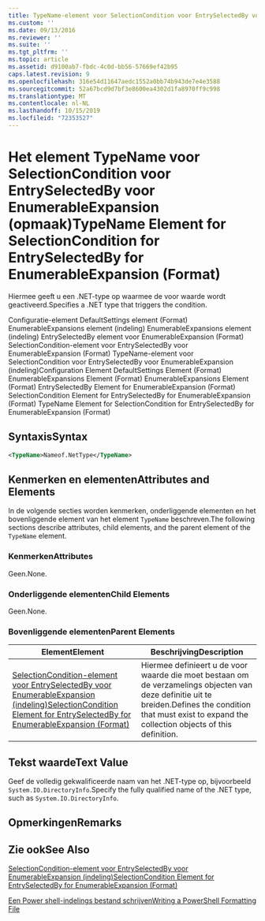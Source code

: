 ```yaml
---
title: TypeName-element voor SelectionCondition voor EntrySelectedBy voor EnumerableExpansion (indeling) | Microsoft Docs
ms.custom: ''
ms.date: 09/13/2016
ms.reviewer: ''
ms.suite: ''
ms.tgt_pltfrm: ''
ms.topic: article
ms.assetid: d9100ab7-fbdc-4c0d-bb56-57669ef42b95
caps.latest.revision: 9
ms.openlocfilehash: 316e54d11647aedc1552a0bb74b943de7e4e3588
ms.sourcegitcommit: 52a67bcd9d7bf3e8600ea4302d1fa8970ff9c998
ms.translationtype: MT
ms.contentlocale: nl-NL
ms.lasthandoff: 10/15/2019
ms.locfileid: "72353527"
---
```

# <a name="typename-element-for-selectioncondition-for-entryselectedby-for-enumerableexpansion-format"></a><span data-ttu-id="5546e-102">Het element TypeName voor SelectionCondition voor EntrySelectedBy voor EnumerableExpansion (opmaak)</span><span class="sxs-lookup"><span data-stu-id="5546e-102">TypeName Element for SelectionCondition for EntrySelectedBy for EnumerableExpansion (Format)</span></span>

<span data-ttu-id="5546e-103">Hiermee geeft u een .NET-type op waarmee de voor waarde wordt geactiveerd.</span><span class="sxs-lookup"><span data-stu-id="5546e-103">Specifies a .NET type that triggers the condition.</span></span>

<span data-ttu-id="5546e-104">Configuratie-element DefaultSettings element (Format) EnumerableExpansions element (indeling) EnumerableExpansions element (indeling) EntrySelectedBy element voor EnumerableExpansion (Format) SelectionCondition-element voor EntrySelectedBy voor EnumerableExpansion (Format) TypeName-element voor SelectionCondition voor EntrySelectedBy voor EnumerableExpansion (indeling)</span><span class="sxs-lookup"><span data-stu-id="5546e-104">Configuration Element DefaultSettings Element (Format) EnumerableExpansions Element (Format) EnumerableExpansions Element (Format) EntrySelectedBy Element for EnumerableExpansion (Format) SelectionCondition Element for EntrySelectedBy for EnumerableExpansion (Format) TypeName Element for SelectionCondition for EntrySelectedBy for EnumerableExpansion (Format)</span></span>

## <a name="syntax"></a><span data-ttu-id="5546e-105">Syntaxis</span><span class="sxs-lookup"><span data-stu-id="5546e-105">Syntax</span></span>

```xml
<TypeName>Nameof.NetType</TypeName>
```

## <a name="attributes-and-elements"></a><span data-ttu-id="5546e-106">Kenmerken en elementen</span><span class="sxs-lookup"><span data-stu-id="5546e-106">Attributes and Elements</span></span>

<span data-ttu-id="5546e-107">In de volgende secties worden kenmerken, onderliggende elementen en het bovenliggende element van het element `TypeName` beschreven.</span><span class="sxs-lookup"><span data-stu-id="5546e-107">The following sections describe attributes, child elements, and the parent element of the `TypeName` element.</span></span>

### <a name="attributes"></a><span data-ttu-id="5546e-108">Kenmerken</span><span class="sxs-lookup"><span data-stu-id="5546e-108">Attributes</span></span>

<span data-ttu-id="5546e-109">Geen.</span><span class="sxs-lookup"><span data-stu-id="5546e-109">None.</span></span>

### <a name="child-elements"></a><span data-ttu-id="5546e-110">Onderliggende elementen</span><span class="sxs-lookup"><span data-stu-id="5546e-110">Child Elements</span></span>

<span data-ttu-id="5546e-111">Geen.</span><span class="sxs-lookup"><span data-stu-id="5546e-111">None.</span></span>

### <a name="parent-elements"></a><span data-ttu-id="5546e-112">Bovenliggende elementen</span><span class="sxs-lookup"><span data-stu-id="5546e-112">Parent Elements</span></span>

|<span data-ttu-id="5546e-113">Element</span><span class="sxs-lookup"><span data-stu-id="5546e-113">Element</span></span>|<span data-ttu-id="5546e-114">Beschrijving</span><span class="sxs-lookup"><span data-stu-id="5546e-114">Description</span></span>|
|-------------|-----------------|
|[<span data-ttu-id="5546e-115">SelectionCondition-element voor EntrySelectedBy voor EnumerableExpansion (indeling)</span><span class="sxs-lookup"><span data-stu-id="5546e-115">SelectionCondition Element for EntrySelectedBy for EnumerableExpansion (Format)</span></span>](./selectioncondition-element-for-entryselectedby-for-enumerableexpansion-format.md)|<span data-ttu-id="5546e-116">Hiermee definieert u de voor waarde die moet bestaan om de verzamelings objecten van deze definitie uit te breiden.</span><span class="sxs-lookup"><span data-stu-id="5546e-116">Defines the condition that must exist to expand the collection objects of this definition.</span></span>|

## <a name="text-value"></a><span data-ttu-id="5546e-117">Tekst waarde</span><span class="sxs-lookup"><span data-stu-id="5546e-117">Text Value</span></span>

<span data-ttu-id="5546e-118">Geef de volledig gekwalificeerde naam van het .NET-type op, bijvoorbeeld `System.IO.DirectoryInfo`.</span><span class="sxs-lookup"><span data-stu-id="5546e-118">Specify the fully qualified name of the .NET type, such as `System.IO.DirectoryInfo`.</span></span>

## <a name="remarks"></a><span data-ttu-id="5546e-119">Opmerkingen</span><span class="sxs-lookup"><span data-stu-id="5546e-119">Remarks</span></span>

## <a name="see-also"></a><span data-ttu-id="5546e-120">Zie ook</span><span class="sxs-lookup"><span data-stu-id="5546e-120">See Also</span></span>

[<span data-ttu-id="5546e-121">SelectionCondition-element voor EntrySelectedBy voor EnumerableExpansion (indeling)</span><span class="sxs-lookup"><span data-stu-id="5546e-121">SelectionCondition Element for EntrySelectedBy for EnumerableExpansion (Format)</span></span>](./selectioncondition-element-for-entryselectedby-for-enumerableexpansion-format.md)

[<span data-ttu-id="5546e-122">Een Power shell-indelings bestand schrijven</span><span class="sxs-lookup"><span data-stu-id="5546e-122">Writing a PowerShell Formatting File</span></span>](./writing-a-powershell-formatting-file.md)
